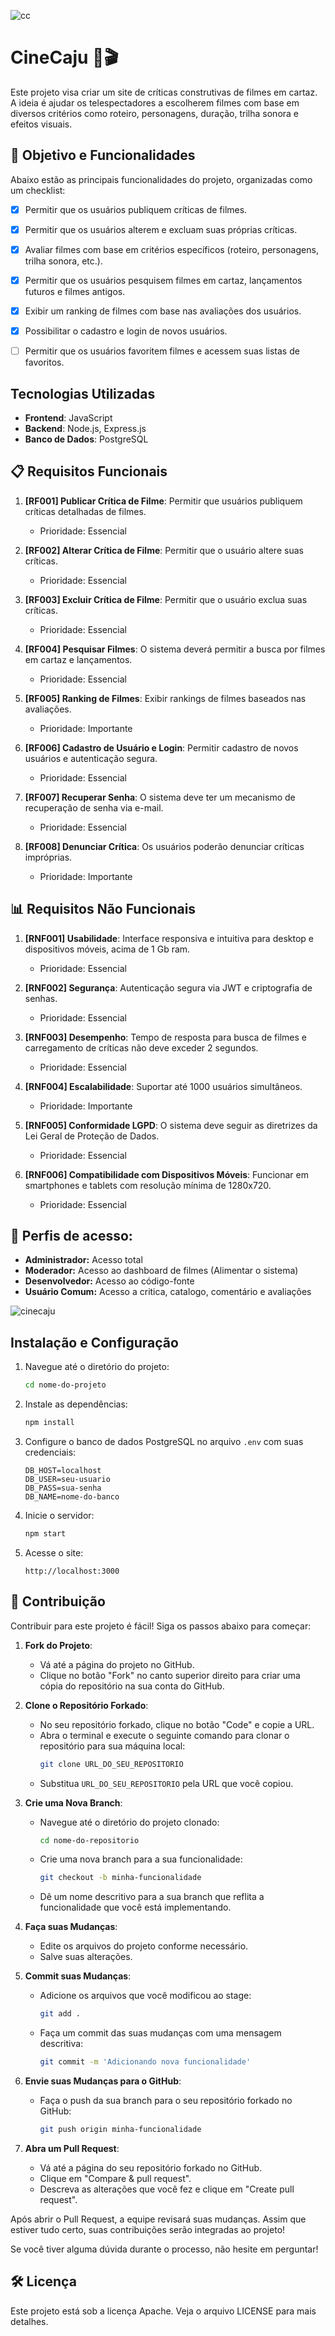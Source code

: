 ![cc](assets/cc_logo.png)
# CineCaju 🎥🎬

Este projeto visa criar um site de críticas construtivas de filmes em cartaz. A ideia é ajudar os telespectadores a escolherem filmes com base em diversos critérios como roteiro, personagens, duração, trilha sonora e efeitos visuais.

## 📝 Objetivo e Funcionalidades

Abaixo estão as principais funcionalidades do projeto, organizadas como um checklist:

- [X] Permitir que os usuários publiquem críticas de filmes.
- [X] Permitir que os usuários alterem e excluam suas próprias críticas.
- [X] Avaliar filmes com base em critérios específicos (roteiro, personagens, trilha sonora, etc.).
- [X] Permitir que os usuários pesquisem filmes em cartaz, lançamentos futuros e filmes antigos.
- [X] Exibir um ranking de filmes com base nas avaliações dos usuários.
- [X] Possibilitar o cadastro e login de novos usuários.
- [ ] Permitir que os usuários favoritem filmes e acessem suas listas de favoritos. 


## Tecnologias Utilizadas
- **Frontend**: JavaScript
- **Backend**: Node.js, Express.js
- **Banco de Dados**: PostgreSQL

## 📋 Requisitos Funcionais

1. **[RF001] Publicar Crítica de Filme**: Permitir que usuários publiquem críticas detalhadas de filmes.
   - Prioridade: Essencial

2. **[RF002] Alterar Crítica de Filme**: Permitir que o usuário altere suas críticas.
   - Prioridade: Essencial

3. **[RF003] Excluir Crítica de Filme**: Permitir que o usuário exclua suas críticas.
   - Prioridade: Essencial

4. **[RF004] Pesquisar Filmes**: O sistema deverá permitir a busca por filmes em cartaz e lançamentos.
   - Prioridade: Essencial

5. **[RF005] Ranking de Filmes**: Exibir rankings de filmes baseados nas avaliações.
   - Prioridade: Importante

6. **[RF006] Cadastro de Usuário e Login**: Permitir cadastro de novos usuários e autenticação segura.
   - Prioridade: Essencial

7. **[RF007] Recuperar Senha**: O sistema deve ter um mecanismo de recuperação de senha via e-mail.
   - Prioridade: Essencial

8. **[RF008] Denunciar Crítica**: Os usuários poderão denunciar críticas impróprias.
    - Prioridade: Importante

## 📊 Requisitos Não Funcionais

1. **[RNF001] Usabilidade**: Interface responsiva e intuitiva para desktop e dispositivos móveis, acima de 1 Gb ram.
   - Prioridade: Essencial

2. **[RNF002] Segurança**: Autenticação segura via JWT e criptografia de senhas.
   - Prioridade: Essencial

3. **[RNF003] Desempenho**: Tempo de resposta para busca de filmes e carregamento de críticas não deve exceder 2 segundos.
   - Prioridade: Essencial

4. **[RNF004] Escalabilidade**: Suportar até 1000 usuários simultâneos.
   - Prioridade: Importante

5. **[RNF005] Conformidade LGPD**: O sistema deve seguir as diretrizes da Lei Geral de Proteção de Dados.
   - Prioridade: Essencial

6. **[RNF006] Compatibilidade com Dispositivos Móveis**: Funcionar em smartphones e tablets com resolução mínima de 1280x720.
   - Prioridade: Essencial
  
## 📝 Perfis de acesso: 

- **Administrador:** Acesso total
- **Moderador:** Acesso ao dashboard de filmes (Alimentar o sistema)
- **Desenvolvedor:** Acesso ao código-fonte
- **Usuário Comum:** Acesso a critica, catalogo, comentário e avaliações


![cinecaju](assets/cinecaju_logo.jpeg)

## Instalação e Configuração

1. Navegue até o diretório do projeto:

    ```bash
    cd nome-do-projeto
    ```

2. Instale as dependências:

    ```bash
    npm install
    ```

3. Configure o banco de dados PostgreSQL no arquivo `.env` com suas credenciais:

    ```plaintext
    DB_HOST=localhost
    DB_USER=seu-usuario
    DB_PASS=sua-senha
    DB_NAME=nome-do-banco
    ```

4. Inicie o servidor:

    ```bash
    npm start
    ```

5. Acesse o site:

    ```plaintext
    http://localhost:3000
    ```

## 🤝 Contribuição

Contribuir para este projeto é fácil! Siga os passos abaixo para começar:

1. **Fork do Projeto**: 
   - Vá até a página do projeto no GitHub.
   - Clique no botão "Fork" no canto superior direito para criar uma cópia do repositório na sua conta do GitHub.

2. **Clone o Repositório Forkado**:
   - No seu repositório forkado, clique no botão "Code" e copie a URL.
   - Abra o terminal e execute o seguinte comando para clonar o repositório para sua máquina local:
     ```bash
     git clone URL_DO_SEU_REPOSITORIO
     ```
   - Substitua `URL_DO_SEU_REPOSITORIO` pela URL que você copiou.

3. **Crie uma Nova Branch**:
   - Navegue até o diretório do projeto clonado:
     ```bash
     cd nome-do-repositorio
     ```
   - Crie uma nova branch para a sua funcionalidade:
     ```bash
     git checkout -b minha-funcionalidade
     ```
   - Dê um nome descritivo para a sua branch que reflita a funcionalidade que você está implementando.

4. **Faça suas Mudanças**:
   - Edite os arquivos do projeto conforme necessário.
   - Salve suas alterações.

5. **Commit suas Mudanças**:
   - Adicione os arquivos que você modificou ao stage:
     ```bash
     git add .
     ```
   - Faça um commit das suas mudanças com uma mensagem descritiva:
     ```bash
     git commit -m 'Adicionando nova funcionalidade'
     ```

6. **Envie suas Mudanças para o GitHub**:
   - Faça o push da sua branch para o seu repositório forkado no GitHub:
     ```bash
     git push origin minha-funcionalidade
     ```

7. **Abra um Pull Request**:
   - Vá até a página do seu repositório forkado no GitHub.
   - Clique em "Compare & pull request".
   - Descreva as alterações que você fez e clique em "Create pull request".

Após abrir o Pull Request, a equipe revisará suas mudanças. Assim que estiver tudo certo, suas contribuições serão integradas ao projeto!

Se você tiver alguma dúvida durante o processo, não hesite em perguntar!


## 🛠️ Licença
Este projeto está sob a licença Apache. Veja o arquivo LICENSE para mais detalhes.
